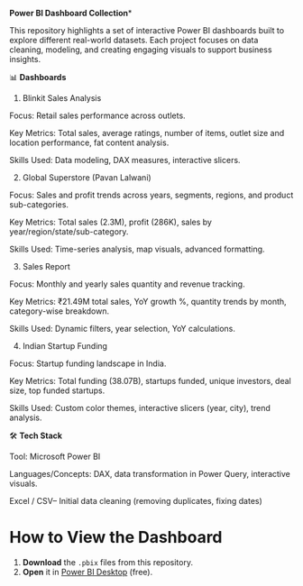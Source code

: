 **Power BI Dashboard Collection***

This repository highlights a set of interactive Power BI dashboards built to explore different real-world datasets. Each project focuses on data cleaning, modeling, and creating engaging visuals to support business insights.

📊 **Dashboards**
1. Blinkit Sales Analysis

Focus: Retail sales performance across outlets.

Key Metrics: Total sales, average ratings, number of items, outlet size and location performance, fat content analysis.

Skills Used: Data modeling, DAX measures, interactive slicers.

2. Global Superstore (Pavan Lalwani)

Focus: Sales and profit trends across years, segments, regions, and product sub-categories.

Key Metrics: Total sales (2.3M), profit (286K), sales by year/region/state/sub-category.

Skills Used: Time-series analysis, map visuals, advanced formatting.

3. Sales Report

Focus: Monthly and yearly sales quantity and revenue tracking.

Key Metrics: ₹21.49M total sales, YoY growth %, quantity trends by month, category-wise breakdown.

Skills Used: Dynamic filters, year selection, YoY calculations.

4. Indian Startup Funding

Focus: Startup funding landscape in India.

Key Metrics: Total funding (38.07B), startups funded, unique investors, deal size, top funded startups.

Skills Used: Custom color themes, interactive slicers (year, city), trend analysis.

🛠️ **Tech Stack**

Tool: Microsoft Power BI

Languages/Concepts: DAX, data transformation in Power Query, interactive visuals.

Excel / CSV– Initial data cleaning (removing duplicates, fixing dates)

# How to View the Dashboard
1. **Download** the `.pbix` files from this repository.                                    
2. **Open** it in [Power BI Desktop](https://powerbi.microsoft.com/desktop/) (free).
